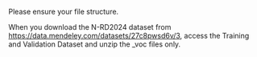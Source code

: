 Please ensure your file structure.

When you download the N-RD2024 dataset from https://data.mendeley.com/datasets/27c8pwsd6v/3, access the Training and Validation Dataset and unzip the \_voc files only.
